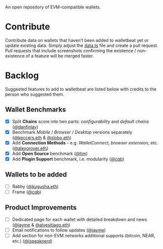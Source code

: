 An open repository of EVM-compatible wallets.

# Contribute

Contribute data on wallets that haven't been added to walletbeat yet or update existing data. Simply adjust the [data.ts](https://github.com/fluidkey/walletbeat/blob/main/src/data/data.ts) file and create a pull request. Pull requests that include screenshots confirming the existence / non-existence of a feature will be merged faster.

# Backlog

Suggested features to add to walletbeat are listed below with credits to the person who suggested them.

## Wallet Benchmarks
- [X] Split **Chains** score into two parts: *configurability* and *default chains* ([@danfinlay](https://warpcast.com/danfinlay/0xa8ffa1dd))
- [X] Benchmark *Mobile* / *Browser* / *Desktop* versions separately ([@keccers.eth](https://warpcast.com/keccers.eth/0x9898e139) & [@slobo.eth](https://warpcast.com/slobo.eth/0x7e21b2c8))
- [X] Add **Connection Methods** - e.g. *WalletConnect*, *browser extension*, etc. ([@alexgrover.eth](https://warpcast.com/alexgrover.eth/0x67353a3e))
- [X] Add **Open Source** benchmark ([@hm](https://warpcast.com/hm/0xcb3eb766))
- [X] Add **Plugin Support** benchmark, i.e. modularity ([@cqb](https://warpcast.com/cqb/0x808aac21))

## Wallets to be added
- [ ] Rabby ([@kugusha.eth](https://warpcast.com/kugusha.eth/0x2fa5604d)) 
- [ ] Frame ([@cqb](https://warpcast.com/cqb/0x2592d4cf))

## Product Improvements
- [ ] Dedicated page for each wallet with detailed breakdown and news ([@jayme](https://warpcast.com/jayme/0x0ac43cd2) & [@alvesjtiago.eth](https://warpcast.com/alvesjtiago.eth/0xad9fca27))
- [ ] Email notifications to follow updates ([@jayme](https://warpcast.com/jayme/0x0ac43cd2))
- [ ] Add section for non-EVM networks additional supports (bitcoin, NEAR, etc.) ([@ispeaknerd](https://warpcast.com/ispeaknerd))
